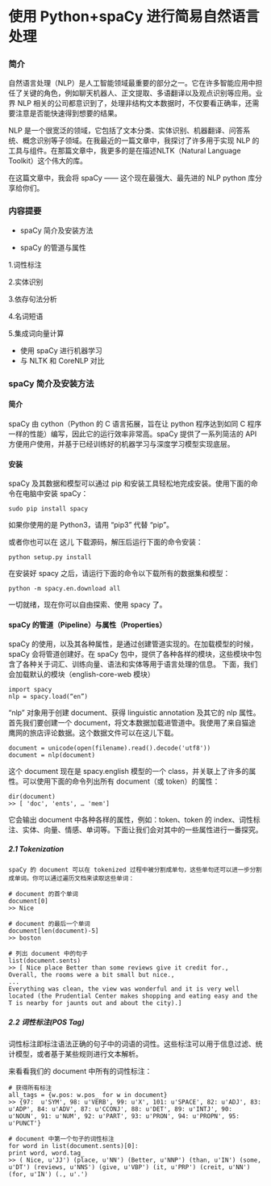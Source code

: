 # 使用 Python+spaCy 进行简易自然语言处理


### 简介

自然语言处理（NLP）是人工智能领域最重要的部分之一。它在许多智能应用中担任了关键的角色，例如聊天机器人、正文提取、多语翻译以及观点识别等应用。业界 NLP 相关的公司都意识到了，处理非结构文本数据时，不仅要看正确率，还需要注意是否能快速得到想要的结果。

NLP 是一个很宽泛的领域，它包括了文本分类、实体识别、机器翻译、问答系统、概念识别等子领域。在我最近的一篇文章中，我探讨了许多用于实现 NLP 的工具与组件。在那篇文章中，我更多的是在描述NLTK（Natural Language Toolkit）这个伟大的库。

在这篇文章中，我会将 spaCy —— 这个现在最强大、最先进的 NLP python 库分享给你们。


### 内容提要

- spaCy 简介及安装方法

- spaCy 的管道与属性
 
1.词性标注

2.实体识别

3.依存句法分析

4.名词短语

5.集成词向量计算



- 使用 spaCy 进行机器学习
- 与 NLTK 和 CoreNLP 对比

### spaCy 简介及安装方法

#### 简介
spaCy 由 cython（Python 的 C 语言拓展，旨在让 python 程序达到如同 C 程序一样的性能）编写，因此它的运行效率非常高。spaCy 提供了一系列简洁的 API 方便用户使用，并基于已经训练好的机器学习与深度学习模型实现底层。

#### 安装

spaCy 及其数据和模型可以通过 pip 和安装工具轻松地完成安装。使用下面的命令在电脑中安装 spaCy：

    sudo pip install spacy

如果你使用的是 Python3，请用 “pip3” 代替 “pip”。

或者你也可以在 这儿 下载源码，解压后运行下面的命令安装：

    python setup.py install

在安装好 spacy 之后，请运行下面的命令以下载所有的数据集和模型：

    python -m spacy.en.download all

一切就绪，现在你可以自由探索、使用 spacy 了。


#### spaCy 的管道（Pipeline）与属性（Properties）

spaCy 的使用，以及其各种属性，是通过创建管道实现的。在加载模型的时候，spaCy 会将管道创建好。在 spaCy 包中，提供了各种各样的模块，这些模块中包含了各种关于词汇、训练向量、语法和实体等用于语言处理的信息。
下面，我们会加载默认的模块（english-core-web 模块）

    import spacy
    nlp = spacy.load(“en”)


“nlp” 对象用于创建 document、获得 linguistic annotation 及其它的 nlp 属性。首先我们要创建一个 document，将文本数据加载进管道中。我使用了来自猫途鹰网的旅店评论数据。这个数据文件可以在这儿下载。

    document = unicode(open(filename).read().decode('utf8'))
    document = nlp(document)

这个 document 现在是 spacy.english 模型的一个 class，并关联上了许多的属性。可以使用下面的命令列出所有 document（或 token）的属性：


    dir(document)
    >> [ 'doc', 'ents', … 'mem']


它会输出 document 中各种各样的属性，例如：token、token 的 index、词性标注、实体、向量、情感、单词等。下面让我们会对其中的一些属性进行一番探究。

##### 2.1 Tokenization

    spaCy 的 document 可以在 tokenized 过程中被分割成单句，这些单句还可以进一步分割成单词。你可以通过遍历文档来读取这些单词：

    # document 的首个单词
    document[0]
    >> Nice

    # document 的最后一个单词  
    document[len(document)-5]
    >> boston

    # 列出 document 中的句子
    list(document.sents)
    >> [ Nice place Better than some reviews give it credit for.,
    Overall, the rooms were a bit small but nice.,
    ...
    Everything was clean, the view was wonderful and it is very well located (the Prudential Center makes shopping and eating easy and the T is nearby for jaunts out and about the city).]


##### 2.2 词性标注(POS Tag)
词性标注即标注语法正确的句子中的词语的词性。这些标注可以用于信息过滤、统计模型，或者基于某些规则进行文本解析。

来看看我们的 document 中所有的词性标注：

    # 获得所有标注
    all_tags = {w.pos: w.pos_ for w in document}
    >> {97:  u'SYM', 98: u'VERB', 99: u'X', 101: u'SPACE', 82: u'ADJ', 83: u'ADP', 84: u'ADV', 87: u'CCONJ', 88: u'DET', 89: u'INTJ', 90: u'NOUN', 91: u'NUM', 92: u'PART', 93: u'PRON', 94: u'PROPN', 95: u'PUNCT'}

    # document 中第一个句子的词性标注
    for word in list(document.sents)[0]:  
    print word, word.tag_
    >> ( Nice, u'JJ') (place, u'NN') (Better, u'NNP') (than, u'IN') (some, u'DT') (reviews, u'NNS') (give, u'VBP') (it, u'PRP') (creit, u'NN') (for, u'IN') (., u'.')

